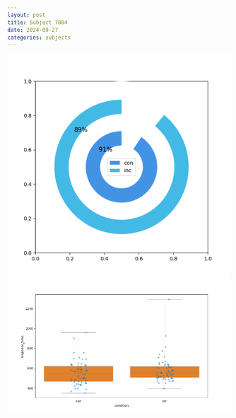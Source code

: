 ```yaml
---
layout: post
title: Subject 7004
date: 2024-09-27
categories: subjects
---
```


![](data/7004/run-1/7004_accuracy_by_condition.png)
![](data/7004/run-1/7004_rt.png)
